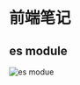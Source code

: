 # 前端笔记
## es module

![es modue](https://gitee.com/lzp979822781/personal-img/raw/master/img/es%20modue.png)
